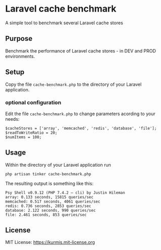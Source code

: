 # Laravel cache benchmark

A simple tool to benchmark several Laravel cache stores

## Purpose
Benchmark the performance of Laravel cache stores - in DEV and PROD environments.

## Setup
Copy the file `cache-benchmark.php` to the directory of your Laravel application.

### optional configuration
Edit the file `cache-benchmark.php` to change parameters acording to your needs:

    $cacheStores = ['array', 'memcached', 'redis', 'database', 'file'];
    $readToWriteRatio = 20;
    $numItems = 100;

## Usage
Within the directory of your Laravel application run

    php artisan tinker cache-benchmark.php

The resulting output is something like this:

    Psy Shell v0.9.12 (PHP 7.4.2 — cli) by Justin Hileman
    array: 0.133 seconds, 15815 queries/sec
    memcached: 0.517 seconds, 4061 queries/sec
    redis: 0.736 seconds, 2853 queries/sec
    database: 2.122 seconds, 990 queries/sec
    file: 2.461 seconds, 853 queries/sec
    
## License
MIT License: <https://kurmis.mit-license.org>
